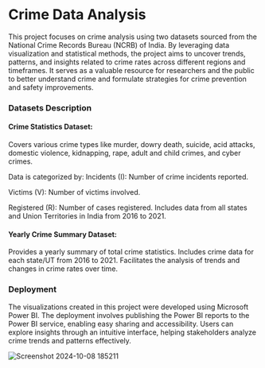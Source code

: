 # Crime Data Analysis

This project focuses on crime analysis using two datasets sourced from the National Crime Records Bureau (NCRB) of India. By leveraging data visualization and statistical methods, the project aims to uncover trends, patterns, and insights related to crime rates across different regions and timeframes. It serves as a valuable resource for researchers and the public to better understand crime and formulate strategies for crime prevention and safety improvements.


### Datasets Description
#### Crime Statistics Dataset:

Covers various crime types like murder, dowry death, suicide, acid attacks, domestic violence, kidnapping, rape, adult and child crimes, and cyber crimes.

Data is categorized by:
Incidents (I): Number of crime incidents reported.

Victims (V): Number of victims involved.

Registered (R): Number of cases registered.
Includes data from all states and Union Territories in India from 2016 to 2021.

#### Yearly Crime Summary Dataset:

Provides a yearly summary of total crime statistics.
Includes crime data for each state/UT from 2016 to 2021.
Facilitates the analysis of trends and changes in crime rates over time.

### Deployment

The visualizations created in this project were developed using Microsoft Power BI. The deployment involves publishing the Power BI reports to the Power BI service, enabling easy sharing and accessibility. Users can explore insights through an intuitive interface, helping stakeholders analyze crime trends and patterns effectively.


![Screenshot 2024-10-08 185211](https://github.com/user-attachments/assets/588bd9c3-3ee3-40d2-800f-ff8bff6028cc)

